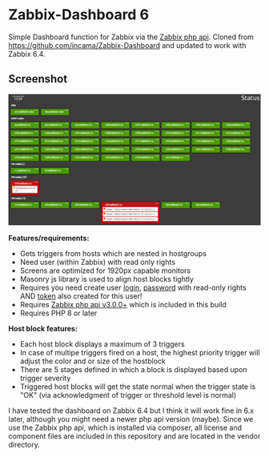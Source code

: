 Zabbix-Dashboard 6
================

Simple Dashboard function for Zabbix via the <a href="https://github.com/confirm/PhpZabbixApi">Zabbix php api</a>.
Cloned from https://github.com/incama/Zabbix-Dashboard and updated to work with Zabbix 6.4.

## Screenshot
![Navigation Information](images/dashboard-screenshot.png)

<strong>Features/requirements:</strong>
<ul>
<li>Gets triggers from hosts which are nested in hostgroups</li>
<li>Need user (within Zabbix) with read only rights</li>
<li>Screens are optimized for 1920px capable monitors</li>
<li>Masonry js library is used to align host blocks tightly</li>
<li>Requires you need create user <u>login</u>, <u>password</u> with read-only rights AND <u>token</u> also created for this user!</li>
<li>Requires <a href="https://github.com/confirm/PhpZabbixApi">Zabbix php api v3.0.0+</a> which is included in this build</li>
<li>Requires PHP 8 or later </li>
</ul>
  
<strong>Host block features:</strong>
<ul>
    <li>Each host block displays a maximum of 3 triggers</li>
    <li>In case of multipe triggers fired on a host, the highest priority trigger will adjust the color and or size of the hostblock</li>
    <li>There are 5 stages defined in which a block is displayed based upon trigger severity</li>
    <li>Triggered host blocks will get the state normal when the trigger state is "OK" (via acknowledgment of trigger or threshold level is normal)</li>
</ul>

I have tested the dashboard on Zabbix 6.4 but I think it will work fine in 6.x later, although you might need a newer php api version (maybe).
Since we use the Zabbix php api, which is installed via composer, all license and component files are included in this repository and are located in the vendor directory.
